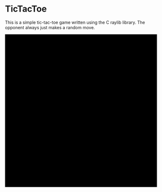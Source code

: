 # TicTacToe 

This is a simple tic-tac-toe game written using the C raylib library. 
The opponent always just makes a random move. 

![](preview.gif)